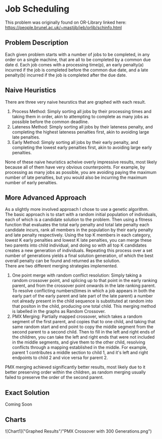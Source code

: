 # Job Scheduling
This problem was originally found on OR-Library linked here: https://people.brunel.ac.uk/~mastjjb/jeb/orlib/schinfo.html

## Problem Description
Each given problem starts with a number of jobs to be completed, in any order on a single machine, that are all to be completed by a common due date d. Each job comes with a processing time(p), an early penalty(a) incurred if the job is completed before the common due date, and a late penalty(b) incurred if the job is completed after the due date.

## Naive Heuristics
There are three very naive heurstics that are graphed with each result.
  1. Process Method: Simply sorting all jobs by their processing times and taking them in order, akin to attempting to complete as many jobs as possible before the common deadline.
  2. Lateness Method: Simply sorting all jobs by their lateness penalty, and completing the highest lateness penalties first, akin to avoiding large late penalties.
  3. Early Method: Simply sorting all jobs by their early penalty, and completing the lowest early penalties first, akin to avoiding large early penalties.

None of these naive heuristics acheive overly impressive results, most likely because all of them have very obvious counterpoints.  For example, by processing as many jobs as possible, you are avoiding paying the maximum number of late penalties, but you would also be incurring the maximum number of early penalties.

## More Advanced Approach
As a slightly more involved approach I chose to use a genetic algorithm.  The basic approach is to start with a random initial population of individuals, each of which is a candidate solution to the problem.  Then using a fitness function that evaluates the total early penalty and total late penalty each candidate incurs, rank all members in the population by their early penalty and late penalty respectively.  Using the top K members in each category, lowest K early penalties and lowest K late penalties, you can merge these two parents into child individual, and doing so with all top K candidates creates a new generation of individuals.  Repeating this process over a set number of generations yields a final solution generation, of which the best overall penalty can be found and returned as the solution.  
There are two different merging strategies implemented.
  1. One point merge with random conflict resolution: Simply taking a random crossover point, and splicing up to that point in the early ranking parent, and from the crossover point onwards in the late ranking parent.  To resolve conflicting numbers(times in which a job appears in both the early part of the early parent and late part of the late parent) a number not already present in the child sequence is substituted at random into that positon in the child, producing one total child.  This merging method is labelled in the graphs as Random Crossover.
  2. PMX Merging: Partially mapped crossover, which takes a random segment of the first parent, and copies that to one child, and taking that same random start and end point to copy the middle segment from the second parent to a second child.  Then to fill in the left and right ends of the children, you can take the left and right ends that were not included in the middle segments, and give them to the other child, resolving conflicts through a mapping established in the middle.  For example, parent 1 contributes a middle section to child 1, and it's left and right endpoints to child 2 and vice versa for parent 2.

PMX merging achieved significantly better results, most likely due to it better preserving order within the children, as random merging usually failed to preserve the order of the second parent.

## Exact Solution
Coming Soon

## Charts
![Chart1]("Graphed Results"/"PMX Crossover with 300 Generations.png") 
